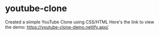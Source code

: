 # youtube-clone
Created a siimple YouTube Clone using CSS/HTML
Here's the link to view the demo: https://youtube-clone-demo.netlify.app/
